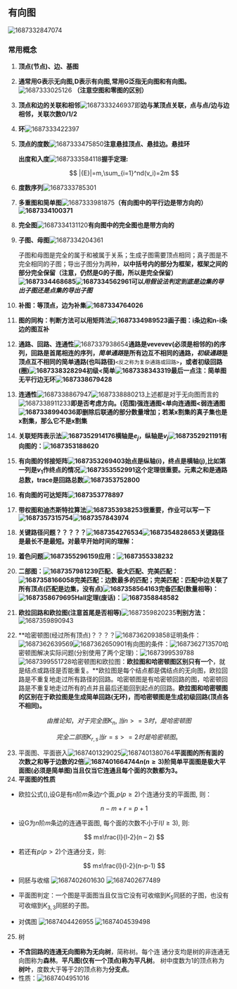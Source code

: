 ## 有向图

![1687332847074](image/图论/1687332847074.png)

### 常用概念

1. **顶点(节点)、边、基图**
2. **通常用G表示无向图,D表示有向图,常用G泛指无向图和有向图。**![1687333025126](https://file+.vscode-resource.vscode-cdn.net/d%3A/MiCloud/mass/Outlines/%E7%A6%BB%E6%95%A3%E6%95%B0%E5%AD%A6/image/%E5%9B%BE%E8%AE%BA/1687333025126.png)                                       **（注意空图和零图的区别）**
3. **顶点和边的关联和相邻**![1687333246937](image/图论/1687333246937.png)即**边与某顶点关联，点与点/边与边相邻，关联次数0/1/2**
4. **环**![1687333422397](image/图论/1687333422397.png)
5. **顶点的度数**![1687333475850](image/图论/1687333475850.png)**注意悬挂顶点、悬挂边。悬挂环**

   **出度和入度**![1687333584118](image/图论/1687333584118.png)**握手定理:**

   $$
   |{E}|=m,\sum_{i=1}^nd(v_i)=2m
   $$
6. **度数序列**![1687333785301](image/图论/1687333785301.png)
7. **多重图和简单图**![1687333981875](image/图论/1687333981875.png)**（有向图中的平行边是带方向的）![1687334100371](image/图论/1687334100371.png)**
8. **完全图**![1687334131120](image/图论/1687334131120.png)**有向图中的完全图也是带方向的**
9. **子图、母图**![1687334204361](image/图论/1687334204361.png)

   子图和母图是完全的属于和被属于关系；生成子图需要顶点相同；真子图是不完全相同的子图；导出子图分为两种，**以中括号内的部分为框架，框架之间的部分完全保留（注意，仍然是G的子图，所以是完全保留）![1687334468685](image/图论/1687334468685.png)![1687334562961](image/图论/1687334562961.png)可以*****用假设法判定到底是边集的导出子图还是点集的导出子图***
10. **补图：等顶点，边为补集![1687334764026](image/图论/1687334764026.png)**
11. **图的同构：判断方法可以用矩阵法![1687334989523](image/图论/1687334989523.png)画子图：i条边和n-i条边的图互补**
12. **通路、回路、连通性**![1687337938654](image/图论/1687337938654.png)**通路是vevevev(必须是相邻的)的序列，回路是首尾相连的序列，*简单通路*是所有边互不相同的通路，*初级通路*是顶点互不相同的简单通路(也叫路径)**`<反之称为复杂通路或回路>`**，或者初级回路(圈)![1687338328294](image/图论/1687338328294.png)初级<简单![1687338343319](image/图论/1687338343319.png)最后一点注：简单图无平行边无环![1687338679428](image/图论/1687338679428.png)**
13. **连通性**![1687338867947](image/图论/1687338867947.png)![1687338880213](image/图论/1687338880213.png)上述都是对于无向图而言的![1687338911233](image/图论/1687338911233.png)**即是否考虑方向。(范围)强连通图<单向连通图<弱连通图![1687338994036](image/图论/1687338994036.png)即删除后联通的部分数量增加；若某x割集的真子集也是x割集，那么它不是x割集**
14. **关联矩阵表示法![1687352914176](image/图论/1687352914176.png)横轴是$e_j$，纵轴是$v_j$![1687352921191](image/图论/1687352921191.png)有向图的：![1687353188620](image/图论/1687353188620.png)**
15. **有向图的邻接矩阵![1687353269403](image/图论/1687353269403.png)始点是纵轴(i)，终点是横轴(j),比如第一列是$v_1$作终点的情况![1687353552991](image/图论/1687353552991.png)这个定理很重要。元素之和是通路总数，trace是回路总数![1687353752800](image/图论/1687353752800.png)**
16. **有向图的可达矩阵![1687353778897](image/图论/1687353778897.png)**
17. **带权图和迪杰斯特拉算法![1687353938253](image/图论/1687353938253.png)很重要，作业可以写一下![1687357315754](image/图论/1687357315754.png)![1687357843974](image/图论/1687357843974.png)**
18. **关键路径问题？？？？？![1687354276534](image/图论/1687354276534.png)![1687354828653](image/图论/1687354828653.png)关键路径是最长不是最短。对最早开始时间的理解：**
19. **着色问题![1687355296159](image/图论/1687355296159.png)应用：![1687355338232](image/图论/1687355338232.png)**
20. **二部图：![1687357981239](image/图论/1687357981239.png)匹配、极大匹配、完美匹配：![1687358166058](image/图论/1687358166058.png)完美匹配：边数最多的匹配；完美匹配：匹配中边关联了所有顶点(匹配是边集，没有点)![1687358564163](image/图论/1687358564163.png)完备匹配(数量相等)：![1687358679695](image/图论/1687358679695.png)Hall定理(废话)：![1687358848582](image/图论/1687358848582.png)**
21. **欧拉回路和欧拉图(注意首尾是否相等)**![1687359820235](image/图论/1687359820235.png)**判别方法：**![1687359890943](image/图论/1687359890943.png)
22. **哈密顿图(经过所有顶点)？？？？![1687362093858](image/图论/1687362093858.png)证明条件：![1687362639569](image/图论/1687362639569.png)![1687362650901](image/图论/1687362650901.png)有向图的条件：![1687362713570](image/图论/1687362713570.png)哈密顿图解决实际问题(分别使用了两个定理)：![1687399539788](image/图论/1687399539788.png)![1687399551728](image/图论/1687399551728.png)哈密顿图和欧拉图：**欧拉图和哈密顿图区别只有一个**，就是结点或路径是否能重复。**欧拉图是每个结点都是偶结点的无向图，欧拉回路是不重复地走过所有路径的回路。哈密顿图是有哈密顿回路的图，哈密顿回路是不重复地走过所有的点并且最后还能回到起点的回路。**欧拉图和哈密顿图的区别在于欧拉图是生成简单回路(无环)，而哈密顿图是生成初级回路(顶点各不相同)。**

$$
由推论知，对于完全图K_n,当n>=3时，是哈密顿图
$$

$$
完全二部图K_{r,s}当r=s>=2时是哈密顿图。
$$

23. 平面图、平面嵌入![1687401329025](image/图论/1687401329025.png)![1687401380764](image/图论/1687401380764.png)**平面图的所有面的次数之和等于边数的2倍![1687401664744](image/图论/1687401664744.png)$n(n≥3)$阶简单平面图是极大平面图(必须是简单图)当且仅当它连通且每个面的次数都为3。**
24. **平面图的性质**

+ 欧拉公式(),设G是有$n$阶$m$条边$r$个面,$p(p≥2)$个连通分支的平面图, 则：

  $$
  n-m+r=p+1
  $$
+ 设G为$n$阶$m$条边的连通平面图, 每个面的次数不小于$l (l≥3)$, 则:

  $$
  m≤\frac{l}{l-2}(n – 2)
  $$
+ 若还有$p(p>2)$个连通分支，则:

  $$
  m≤\frac{l}{l-2}(n-p-1)
  $$
+ 同胚与收缩
![1687402601630](image/图论/1687402601630.png)
![1687402677489](image/图论/1687402677489.png)
+ 平面图判定：一个图是平面图当且仅当它没有可收缩到$K_5$同胚的子图，也没有可收缩到$K_{3,3}$同胚的子图。
+ 对偶图
![1687404426955](image/图论/1687404426955.png)
![1687404539498](image/图论/1687404539498.png)
25. 树
+ **不含回路的连通无向图称为无向树**，简称树。每个连
通分支均是树的非连通无向图称为**森林**。**平凡图(仅有一个顶点)称为平凡树**。
树中度数为1的顶点称为**树叶**，度数大于等于2的顶点称为**分支点**。
+ 性质：![1687404951016](image/图论/1687404951016.png)